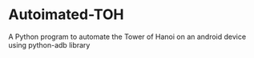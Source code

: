 # Autoimated-TOH
A Python program to automate the Tower of Hanoi on an android device using python-adb library
